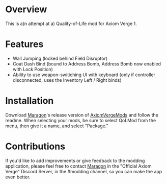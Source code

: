 # Overview
This is a(n attempt at a) Quality-of-Life mod for Axiom Verge 1.

# Features
- Wall Jumping (locked behind Field Disruptor)
- Coat Dash Bind (bound to Address Bomb, Address Bomb now enabled with Lock Position)
- Ability to use weapon-switiching UI with keyboard (only if controller disconnected, uses the Inventory Left / Right binds)

# Installation
Download [Maragon](https://github.com/MaragonMH/)'s release version of [AxiomVergeMods](https://github.com/MaragonMH/AxiomVergeMods/releases/latest) and follow the readme. When selecting your mods, be sure to select QoLMod from the menu, then give it a name, and select "Package."

# Contributions
If you'd like to add improvements or give feedback to the modding application, please feel free to contact [Maragon](https://github.com/MaragonMH/) in the "Official Axiom Verge" Discord Server, in the #modding channel, so you can make the app even better. 
